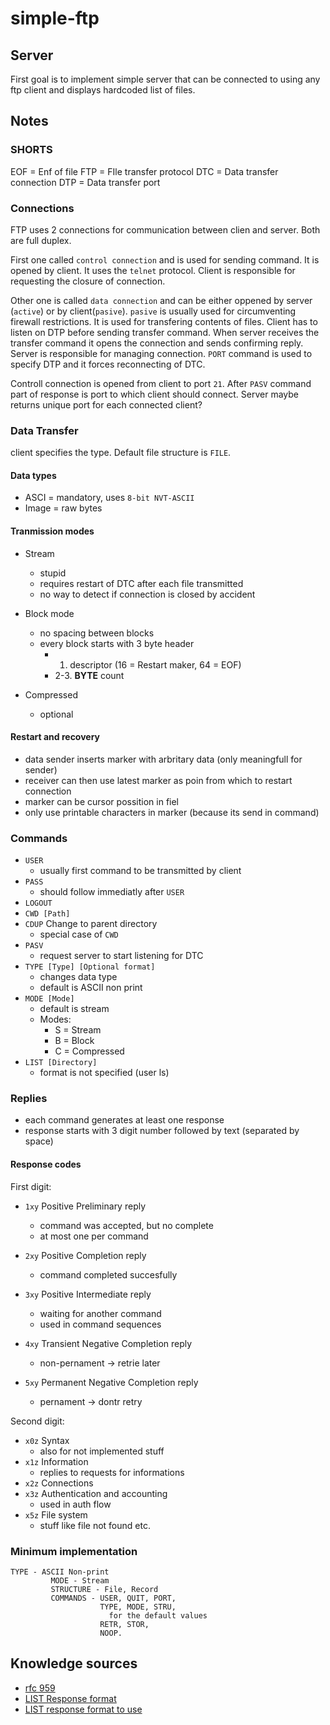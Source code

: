 # simple-ftp

## Server

First goal is to implement simple server that can be connected to using any ftp client and displays
hardcoded list of files.

## Notes

### SHORTS

EOF = Enf of file
FTP = FIle transfer protocol
DTC = Data transfer connection
DTP = Data transfer port

### Connections

FTP uses 2 connections for communication between clien and server.
Both are full duplex.

First one called `control connection` and is used for sending command.
It is opened by client. It uses the `telnet` protocol.
Client is responsible for requesting the closure of connection.

Other one is called `data connection` and can be either oppened by server (`active`) or by client(`pasive`).
`pasive` is usually used for circumventing firewall restrictions.
It is used for transfering contents of files.
Client has to listen on DTP before sending transfer command.
When server receives the transfer command it opens the connection
and sends confirming reply. Server is responsible for managing connection.
 `PORT` command is used to specify DTP and it forces reconnecting of DTC.

Controll connection is opened from client to port `21`.
After `PASV` command part of response is port to which client should connect.
Server maybe returns unique port for each connected client?

### Data Transfer

client specifies the type. Default file structure is `FILE`.

#### Data types

- ASCI = mandatory, uses `8-bit NVT-ASCII`
- Image = raw bytes

#### Tranmission modes

- Stream
  - stupid
  - requires restart of DTC after each file transmitted
  - no way to detect if connection is closed by accident

- Block mode
  - no spacing between blocks
  - every block starts with 3 byte header
    - 1. descriptor (16 = Restart maker, 64 = EOF)
    - 2-3. **BYTE** count
- Compressed
  - optional

#### Restart and recovery

- data sender inserts marker with arbritary data (only meaningfull for sender)
- receiver can then use latest marker as poin from which to restart connection
- marker can be cursor possition in fiel
- only use printable characters in marker (because its send in command)

### Commands

- `USER`
  - usually first command to be transmitted by client
- `PASS`
  - should follow immediatly after `USER`
- `LOGOUT`
- `CWD [Path]`
- `CDUP` Change to parent directory
  - special case of `CWD`
- `PASV`
  - request server to start listening for DTC
- `TYPE [Type] [Optional format]`
  - changes data type
  - default is ASCII non print
- `MODE [Mode]`
  - default is stream 
  - Modes:
    - S = Stream
    - B = Block
    - C = Compressed
- `LIST [Directory]`
  - format is not specified (user ls)

### Replies

- each command generates at least one response
- response starts with 3 digit number followed by text (separated by space)

#### Response codes

First digit:

- `1xy` Positive Preliminary reply
  - command was accepted, but no complete
  - at most one per command

- `2xy` Positive Completion reply
  - command completed succesfully

- `3xy` Positive Intermediate reply
  - waiting for another command
  - used in command sequences

- `4xy` Transient Negative Completion reply
  - non-pernament -> retrie later

- `5xy` Permanent Negative Completion reply
  - pernament -> dontr retry

Second digit:
- `x0z` Syntax
  - also for not implemented stuff
- `x1z` Information
  - replies to requests for informations
- `x2z` Connections
- `x3z` Authentication and accounting
  - used in auth flow
- `x5z` File system
  - stuff like file not found etc.

### Minimum implementation

```text
TYPE - ASCII Non-print
         MODE - Stream
         STRUCTURE - File, Record
         COMMANDS - USER, QUIT, PORT,
                    TYPE, MODE, STRU,
                      for the default values
                    RETR, STOR,
                    NOOP.
```



## Knowledge sources

- [rfc 959](https://datatracker.ietf.org/doc/html/rfc959)
- [LIST Response format](https://stackoverflow.com/questions/4564603/format-of-the-data-returned-by-the-ftp-list-command)
- [LIST response format to use](https://stackoverflow.com/questions/2443007/ftp-list-format)